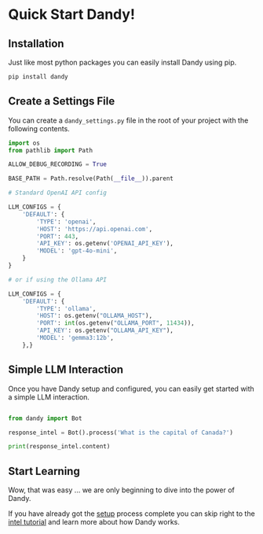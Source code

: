 # Quick Start Dandy!

## Installation

Just like most python packages you can easily install Dandy using pip.

``` bash
pip install dandy
```

## Create a Settings File

You can create a `dandy_settings.py` file in the root of your project with the following contents.  

```python title="dandy_settings.py"
import os
from pathlib import Path

ALLOW_DEBUG_RECORDING = True

BASE_PATH = Path.resolve(Path(__file__)).parent

# Standard OpenAI API config

LLM_CONFIGS = {
    'DEFAULT': {
        'TYPE': 'openai',
        'HOST': 'https://api.openai.com',
        'PORT': 443,
        'API_KEY': os.getenv('OPENAI_API_KEY'),
        'MODEL': 'gpt-4o-mini',
    }
}

# or if using the Ollama API

LLM_CONFIGS = {
    'DEFAULT': {
        'TYPE': 'ollama',
        'HOST': os.getenv("OLLAMA_HOST"),
        'PORT': int(os.getenv("OLLAMA_PORT", 11434)),
        'API_KEY': os.getenv("OLLAMA_API_KEY"), 
        'MODEL': 'gemma3:12b',
    },}
```

## Simple LLM Interaction

Once you have Dandy setup and configured, you can easily get started with a simple LLM interaction.

```python exec="True" source="above" source="material-block"

from dandy import Bot

response_intel = Bot().process('What is the capital of Canada?')

print(response_intel.content)

```

## Start Learning

Wow, that was easy ... we are only beginning to dive into the power of Dandy.

If you have already got the [setup](../tutorials/setup.md) process complete you can skip right to the [intel tutorial](../tutorials/intel.md) and learn more about how Dandy works.